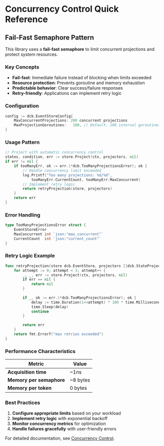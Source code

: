 # Concurrency Control Quick Reference

## Fail-Fast Semaphore Pattern

This library uses a **fail-fast semaphore** to limit concurrent projections and protect system resources.

### Key Concepts

- **Fail-fast**: Immediate failure instead of blocking when limits exceeded
- **Resource protection**: Prevents goroutine and memory exhaustion
- **Predictable behavior**: Clear success/failure responses
- **Retry-friendly**: Applications can implement retry logic

### Configuration

```go
config := dcb.EventStoreConfig{
    MaxConcurrentProjections: 200 concurrent projections
    MaxProjectionGoroutines:   100, // Default: 100 internal goroutines
}
```

### Usage Pattern

```go
// Project with automatic concurrency control
states, condition, err := store.Project(ctx, projectors, nil)
if err != nil {
    if tooManyErr, ok := err.(*dcb.TooManyProjectionsError); ok {
        // Handle concurrency limit exceeded
        log.Printf("Too many projections: %d/%d", 
            tooManyErr.CurrentCount, tooManyErr.MaxConcurrent)
        // Implement retry logic
        return retryProjection(store, projectors)
    }
    return err
}
```

### Error Handling

```go
type TooManyProjectionsError struct {
    EventStoreError
    MaxConcurrent int `json:"max_concurrent"`
    CurrentCount  int `json:"current_count"`
}
```

### Retry Logic Example

```go
func retryProjection(store dcb.EventStore, projectors []dcb.StateProjector) error {
    for attempt := 0; attempt < 3; attempt++ {
        _, _, err := store.Project(ctx, projectors, nil)
        if err == nil {
            return nil
        }
        
        if _, ok := err.(*dcb.TooManyProjectionsError); ok {
            delay := time.Duration(1<<attempt) * 100 * time.Millisecond
            time.Sleep(delay)
            continue
        }
        
        return err
    }
    return fmt.Errorf("max retries exceeded")
}
```

### Performance Characteristics

| Metric | Value |
|--------|-------|
| **Acquisition time** | ~1ns |
| **Memory per semaphore** | ~8 bytes |
| **Memory per token** | 0 bytes |

### Best Practices

1. **Configure appropriate limits** based on your workload
2. **Implement retry logic** with exponential backoff
3. **Monitor concurrency metrics** for optimization
4. **Handle failures gracefully** with user-friendly errors

For detailed documentation, see [Concurrency Control](./concurrency-control.md).
